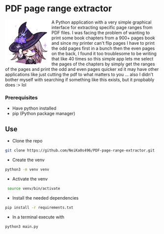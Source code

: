# PDF page range extractor

<img src="herta cool.gif" alt="<3" align= "left" width="30%" height="40%">A Python application with a very simple graphical interface for extracting specific page ranges from PDF files. 
I was facing the problem of wanting to print some book chapters from a 900+ pages book and since my printer 
can't flip pages I have to print the odd pages first in a bunch then the even pages on the back, I found it too troublesome to be writing that like 40 times so this simple app lets me select the pages of the chapters by simply get the ranges of the pages and print the odd and even pages quicker xd it may have other applications like just cutting the pdf to what matters to you ... also I didn't bother myself with searching if something like this exists, but it propbably does :> lol


### Prerequisites
- Have python installed
- pip (Python package manager)

## Use
- Clone the repo
```bash
git clone https://github.com/NeiKa0s496/PDF-page-range-extractor.git
```
- Create the venv
```bash
python3 -m venv venv
```
- Activate the venv
```bash
 source venv/bin/activate
```
- Install the needed dependencies
```bash
pip install -r requirements.txt
```
- In a terminal execute with
```bash
python3 main.py
```